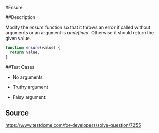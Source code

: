 #Ensure

##Description

Modify the _ensure_ function so that it throws an error if called without arguments or an argument is _undefined_. Otherwise it should return the given value.


```js
function ensure(value) {
  return value;
}
```

##Test Cases  
  * No arguments
  
  * Truthy argument
  
  * Falsy argument
  
##  Source
https://www.testdome.com/for-developers/solve-question/7255
